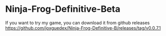 # Ninja-Frog-Definitive-Beta

If you want to try my game, you can download it from github releases
https://github.com/joxguedex/Ninja-Frog-Definitive-B/releases/tag/v0.0.7.1
